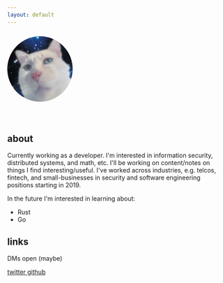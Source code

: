 ```yaml
---
layout: default
---
```

<span title="u r under my spell"><img src="/assets/img/cat.png" class="spin-on-hover" alt="profile picture" style="border-radius: 50%;margin: 10px auto 40px auto;" height="150"></span>

## about
Currently working as a developer. I'm interested in information security, distributed systems, and math, etc. I'll be working on content/notes on things I find interesting/useful. I've worked across industries, e.g. telcos, fintech, and small-businesses in security and software engineering positions starting in 2019.

In the future I'm interested in learning about:
- Rust
- Go

## links
DMs open (maybe)
<div class="custom social-buttons">
  <a href="https://twitter.com/0x13B" class="social-button">
    <i class="fab fa-twitter"></i> twitter
  </a>
  <a href="https://github.com/0x13bbb" class="social-button">
    <i class="fab fa-github"></i> github
  </a>
</div>
